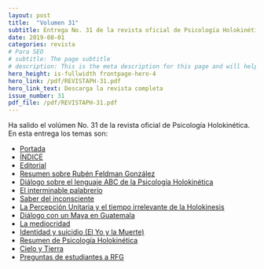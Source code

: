 ```yaml
---
layout: post
title:  "Volumen 31"
subtitle: Entrega No. 31 de la revista oficial de Psicología Holokinética
date: 2019-08-01
categories: revista
# Para SEO
# subtitle: The page subtitle
# description: This is the meta description for this page and will help it appear in search engines
hero_height: is-fullwidth frontpage-hero-4
hero_link: /pdf/REVISTAPH-31.pdf
hero_link_text: Descarga la revista completa
issue_number: 31
pdf_file: /pdf/REVISTAPH-31.pdf
---
```


Ha salido el volúmen No. 31 de la revista oficial de Psicología Holokinética. 
En esta entrega los temas son:


- [Portada](/pdf/REVISTAPH-31.pdf#page=1)
- [ÍNDICE](/pdf/REVISTAPH-31.pdf#page=3)
- [Editorial](/pdf/REVISTAPH-31.pdf#page=4)
- [Resumen sobre Rubén Feldman González](/pdf/REVISTAPH-31.pdf#page=5)
- [Diálogo sobre el lenguaje ABC de la Psicología Holokinética](/pdf/REVISTAPH-31.pdf#page=7)
- [El interminable palabrerío](/pdf/REVISTAPH-31.pdf#page=14)
- [Saber del inconsciente](/pdf/REVISTAPH-31.pdf#page=17)
- [La Percepción Unitaria y el tiempo irrelevante de la Holokinesis](/pdf/REVISTAPH-31.pdf#page=20)
- [Diálogo con un Maya en Guatemala](/pdf/REVISTAPH-31.pdf#page=22)
- [La mediocridad](/pdf/REVISTAPH-31.pdf#page=34)
- [Identidad y suicidio (El Yo y la Muerte)](/pdf/REVISTAPH-31.pdf#page=36)
- [Resumen de Psicología Holokinética](/pdf/REVISTAPH-31.pdf#page=39)
- [Cielo y Tierra](/pdf/REVISTAPH-31.pdf#page=40)
- [Preguntas de estudiantes a RFG](/pdf/REVISTAPH-31.pdf#page=41)
